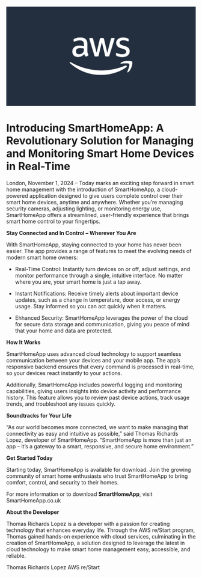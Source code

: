 ![alt text](image-2.png)
# Introducing SmartHomeApp: A Revolutionary Solution for Managing and Monitoring Smart Home Devices in Real-Time

London, November 1, 2024 – Today marks an exciting step forward in smart home management with the introduction of SmartHomeApp, a cloud-powered application designed to give users complete control over their smart home devices, anytime and anywhere. Whether you’re managing security cameras, adjusting lighting, or monitoring energy use, SmartHomeApp offers a streamlined, user-friendly experience that brings smart home control to your fingertips.

**Stay Connected and In Control – Wherever You Are**

With SmartHomeApp, staying connected to your home has never been easier. The app provides a range of features to meet the evolving needs of modern smart home owners:

- Real-Time Control: Instantly turn devices on or off, adjust settings, and monitor performance through a single, intuitive interface. No matter where you are, your smart home is just a tap away.

- Instant Notifications: Receive timely alerts about important device updates, such as a change in temperature, door access, or energy usage. Stay informed so you can act quickly when it matters.

- Ehhanced Security: SmartHomeApp leverages the power of the cloud for secure data storage and communication, giving you peace of mind that your home and data are protected.

**How It Works**

SmartHomeApp uses advanced cloud technology to support seamless communication between your devices and your mobile app. The app’s responsive backend ensures that every command is processed in real-time, so your devices react instantly to your actions.

Additionally, SmartHomeApp includes powerful logging and monitoring capabilities, giving users insights into device activity and performance history. This feature allows you to review past device actions, track usage trends, and troubleshoot any issues quickly.

**Soundtracks for Your Life**

“As our world becomes more connected, we want to make managing that connectivity as easy and intuitive as possible,” said Thomas Richards Lopez, developer of SmartHomeApp. “SmartHomeApp is more than just an app – it’s a gateway to a smart, responsive, and secure home environment.”

**Get Started Today**

Starting today, SmartHomeApp is available for download. Join the growing community of smart home enthusiasts who trust SmartHomeApp to bring comfort, control, and security to their homes.

For more information or to download **SmartHomeApp**, visit SmartHomeApp.co.uk

**About the Developer**

Thomas Richards Lopez is a developer with a passion for creating technology that enhances everyday life. Through the AWS re/Start program, Thomas gained hands-on experience with cloud services, culminating in the creation of SmartHomeApp, a solution designed to leverage the latest in cloud technology to make smart home management easy, accessible, and reliable.

Thomas Richards Lopez
AWS re/Start